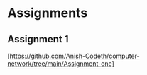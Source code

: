 # Assignments
## Assignment 1
[https://github.com/Anish-Codeth/computer-network/tree/main/Assignment-one]
  
